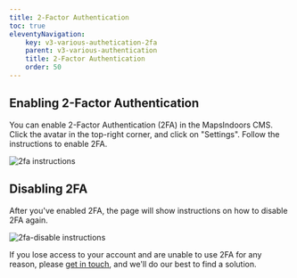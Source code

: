 ```yaml
---
title: 2-Factor Authentication
toc: true
eleventyNavigation:
    key: v3-various-authetication-2fa
    parent: v3-various-authentication
    title: 2-Factor Authentication
    order: 50
---
```


## Enabling 2-Factor Authentication

You can enable 2-Factor Authentication (2FA) in the MapsIndoors CMS. Click the avatar in the top-right corner, and click on "Settings". Follow the instructions to enable 2FA.

![2fa instructions](/assets/various/2fa.png)

## Disabling 2FA

After you've enabled 2FA, the page will show instructions on how to disable 2FA again.

![2fa-disable instructions](/assets/various/2fa-disable.png)

If you lose access to your account and are unable to use 2FA for any reason, please [get in touch](https://resources.mapspeople.com/contact-us), and we'll do our best to find a solution.
